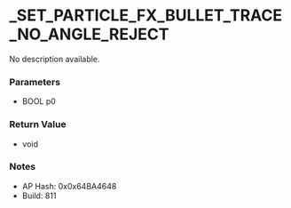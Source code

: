 # _SET_PARTICLE_FX_BULLET_TRACE_NO_ANGLE_REJECT

No description available.

### Parameters
* BOOL p0

### Return Value
* void

### Notes
* AP Hash: 0x0x64BA4648
* Build: 811

